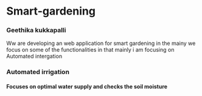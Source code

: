 # Smart-gardening
<title>Smartgardening</title>
<h3>Geethika kukkapalli</h3>
<p>Ww are developing an web application for smart gardening in the mainy we focus on some of the functionalities in that mainly i am focusing on Automated intergation</p>
<b><h3>Automated irrigation</h3></b>
<p><h4>Focuses on optimal water supply and checks the soil moisture</h4></p>
